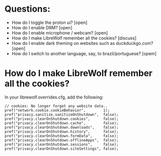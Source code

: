 # Questions:

* How do I toggle the proton ui? [open]
* How do I enable DRM? [open]
* How do I enable microphone / webcam? [open]
* How do I make LibreWolf remember all the cookies? [discuss]
* How do I enable dark theming on websites such as duckduckgo.com? [open]
* How do I switch to another language, say, to brazil/portuguese? [opem]

# How do I make LibreWolf remember all the cookies?

In your librewolf.overrides.cfg, add the following:

    // cookies: No longer forget any website data..
    pref("network.cookie.cookieBehavior",        1);
    pref("privacy.sanitize.sanitizeOnShutdown",  false);
    pref("privacy.clearOnShutdown.cookies",      false);
    pref("privacy.clearOnShutdown.cache",        false);
    pref("privacy.clearOnShutdown.downloads",    false);
    pref("privacy.clearOnShutdown.history",      false);
    pref("privacy.clearOnShutdown.formData",     false);
    pref("privacy.clearOnShutdown.offlineApps",  false);
    pref("privacy.clearOnShutdown.sessions",     false);
    pref("privacy.clearOnShutdown.siteSettings", false);







